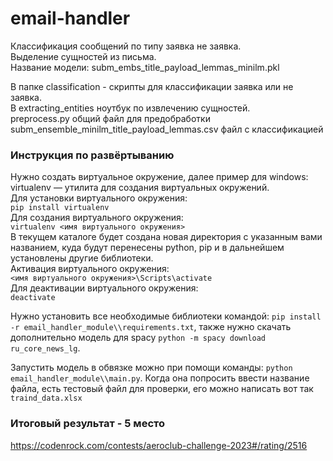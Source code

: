 # email-handler
Классификация сообщений по типу заявка не заявка.
<br>Выделение сущностей из письма.
<br>Название модели: subm_embs_title_payload_lemmas_minilm.pkl

В папке classification - скрипты для классификации заявка или не заявка.
<br> В extracting_entities ноутбук по извлечению сущностей.
<br> preprocess.py общий файл для предобработки
<br> subm_ensemble_minilm_title_payload_lemmas.csv файл с классификацией

### Инструкция по развёртыванию
Нужно создать виртуальное окружение, далее пример для windows:
<br/>virtualenv — утилита для создания виртуальных окружений.
<br/>Для установки виртуального окружения:
<br/>`pip install virtualenv`
<br/>Для создания виртуального окружения:
<br/>`virtualenv <имя виртуального окружения>`
<br/>В текущем каталоге будет создана новая директория с указанным вами названием, куда будут перенесены python, pip и в дальнейшем установлены другие библиотеки.
<br/>Активация виртуального окружения:
<br/>`<имя виртуального окружения>\Scripts\activate`
<br/>Для деактивации виртуального окружения:
<br/>`deactivate`

Нужно установить все необходимые библиотеки командой: `pip install -r email_handler_module\\requirements.txt`, также нужно скачать дополнительно модель для spacy `python -m spacy download ru_core_news_lg`.

Запустить модель в обвязке можно при помощи команды: `python email_handler_module\\main.py`. Когда она попросить ввести название файла, есть тестовый файл для проверки, его можно написать вот так `traind_data.xlsx`


### Итоговый результат - 5 место
https://codenrock.com/contests/aeroclub-challenge-2023#/rating/2516

